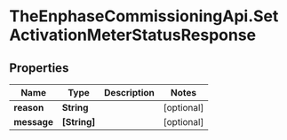 # TheEnphaseCommissioningApi.SetActivationMeterStatusResponse

## Properties

Name | Type | Description | Notes
------------ | ------------- | ------------- | -------------
**reason** | **String** |  | [optional] 
**message** | **[String]** |  | [optional] 



